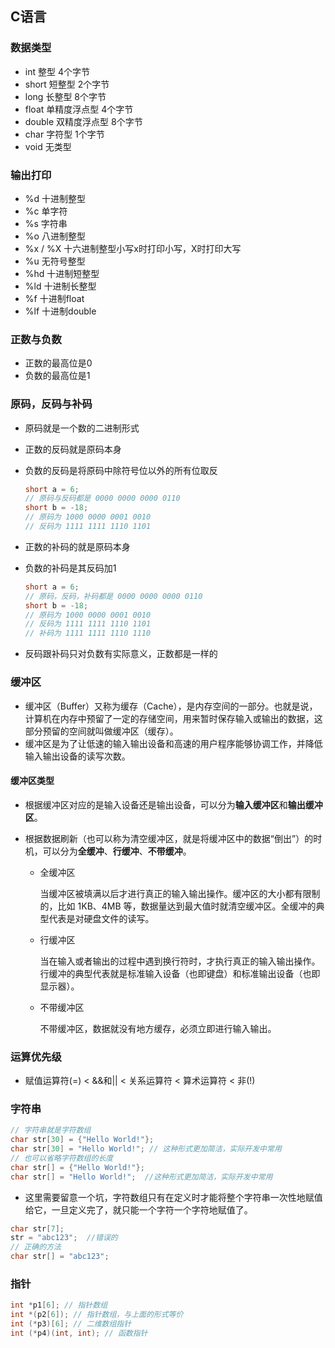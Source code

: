 ## C语言

### 数据类型

- int	 整型 	4个字节
- short 	短整型	2个字节
- long	长整型    8个字节
- float    单精度浮点型    4个字节
- double    双精度浮点型    8个字节
- char    字符型    1个字节
- void    无类型

### 输出打印

- %d    十进制整型
- %c    单字符
- %s    字符串
- %o   八进制整型
- %x / %X     十六进制整型小写x时打印小写，X时打印大写
- %u    无符号整型
- %hd    十进制短整型
- %ld      十进制长整型
- %f    十进制float
- %lf    十进制double

### 正数与负数

- 正数的最高位是0
- 负数的最高位是1



### 原码，反码与补码

- 原码就是一个数的二进制形式

- 正数的反码就是原码本身

- 负数的反码是将原码中除符号位以外的所有位取反

  ```c
  short a = 6;
  // 原码与反码都是 0000 0000 0000 0110
  short b = -18;
  // 原码为 1000 0000 0001 0010
  // 反码为 1111 1111 1110 1101
  ```

- 正数的补码的就是原码本身

- 负数的补码是其反码加1

  ```c
  short a = 6;
  // 原码，反码，补码都是 0000 0000 0000 0110
  short b = -18;
  // 原码为 1000 0000 0001 0010
  // 反码为 1111 1111 1110 1101
  // 补码为 1111 1111 1110 1110
  ```

- 反码跟补码只对负数有实际意义，正数都是一样的

### 缓冲区

- 缓冲区（Buffer）又称为缓存（Cache），是内存空间的一部分。也就是说，计算机在内存中预留了一定的存储空间，用来暂时保存输入或输出的数据，这部分预留的空间就叫做缓冲区（缓存）。
- 缓冲区是为了让低速的输入输出设备和高速的用户程序能够协调工作，并降低输入输出设备的读写次数。

#### 缓冲区类型

- 根据缓冲区对应的是输入设备还是输出设备，可以分为**输入缓冲区**和**输出缓冲区**。

- 根据数据刷新（也可以称为清空缓冲区，就是将缓冲区中的数据“倒出”）的时机，可以分为**全缓冲**、**行缓冲**、**不带缓冲**。

   - 全缓冲区

     当缓冲区被填满以后才进行真正的输入输出操作。缓冲区的大小都有限制的，比如 1KB、4MB 等，数据量达到最大值时就清空缓冲区。全缓冲的典型代表是对硬盘文件的读写。

  - 行缓冲区

    当在输入或者输出的过程中遇到换行符时，才执行真正的输入输出操作。行缓冲的典型代表就是标准输入设备（也即键盘）和标准输出设备（也即显示器）。

  - 不带缓冲区

    不带缓冲区，数据就没有地方缓存，必须立即进行输入输出。

### 运算优先级

- 赋值运算符(=) < &&和|| < 关系运算符 < 算术运算符 < 非(!)

### 字符串

```c
// 字符串就是字符数组
char str[30] = {"Hello World!"};
char str[30] = "Hello World!"; // 这种形式更加简洁，实际开发中常用
// 也可以省略字符数组的长度
char str[] = {"Hello World!"};
char str[] = "Hello World!";  //这种形式更加简洁，实际开发中常用
```

- 这里需要留意一个坑，字符数组只有在定义时才能将整个字符串一次性地赋值给它，一旦定义完了，就只能一个字符一个字符地赋值了。

```c
char str[7];
str = "abc123";  //错误的
// 正确的方法
char str[] = "abc123";
```

### 指针

```c
int *p1[6]; // 指针数组
int *(p2[6]); // 指针数组，与上面的形式等价
int (*p3)[6]; // 二维数组指针
int (*p4)(int, int); // 函数指针
```

